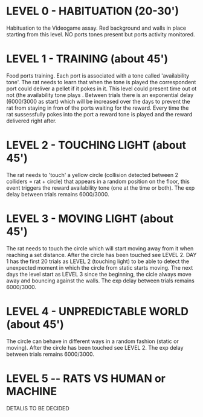 # LEVEL 0 - HABITUATION  (20-30')

Habituation to the Videogame assay.
Red background and walls in place starting from this level.
NO ports tones present but ports activity monitored.

# LEVEL 1 - TRAINING  (about 45')

Food ports training.
Each port is associated with a tone called 'availability tone'. The rat needs to learn that when the tone is played the correspondent port could deliver a pellet if it pokes in it.
This level could present time out ot not (the availability tone plays .
Between trials there is an exponential delay (6000/3000 as start) which will be increased over the days to prevent the rat from staying in fron of the ports waiting for the reward.
Every time the rat sussessfully pokes into the port a reward tone is played and the reward delivered right after.

# LEVEL 2 - TOUCHING LIGHT  (about 45')

The rat needs to 'touch' a yellow circle (collision detected between 2 colliders = rat + circle) that appears in a random position on the floor, this event triggers the reward availability tone (one at the time or both).
The exp delay between trials remains 6000/3000.

# LEVEL 3 - MOVING LIGHT  (about 45')

The rat needs to touch the circle which will start moving away from it when reaching a set distance.
After the circle has been touched see LEVEL 2.
DAY 1 has the first 20 trials as LEVEL 2 (touching light) to be able to detect the unexpected moment in which the circle from static starts moving.
The next days the level start as LEVEL 3 since the beginning, the cicle always move away and bouncing against the walls. 
The exp delay between trials remains 6000/3000.

# LEVEL 4 - UNPREDICTABLE WORLD (about 45')

The circle can behave in different ways in a random fashion (static or moving).
After the circle has been touched see LEVEL 2.
The exp delay between trials remains 6000/3000.

# LEVEL 5 -- RATS VS HUMAN or MACHINE

DETALIS TO BE DECIDED 













